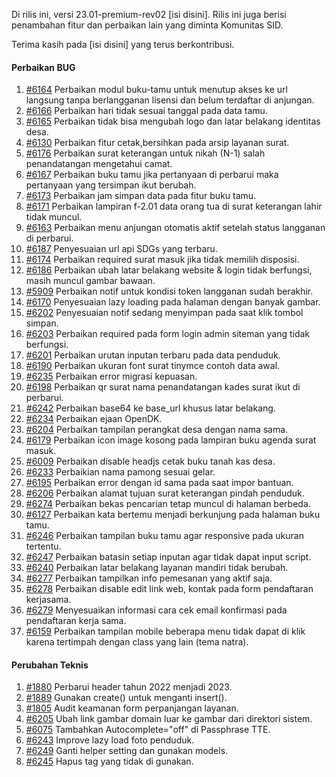 Di rilis ini, versi 23.01-premium-rev02 [isi disini]. Rilis ini juga berisi penambahan fitur dan perbaikan lain yang diminta Komunitas SID.

Terima kasih pada [isi disini] yang terus berkontribusi.

#### Perbaikan BUG

1. [#6164](https://github.com/OpenSID/OpenSID/issues/6164) Perbaikan modul buku-tamu untuk menutup akses ke url langsung tanpa berlangganan lisensi dan belum terdaftar di anjungan.
2. [#6166](https://github.com/OpenSID/OpenSID/issues/6166) Perbaikan hari tidak sesuai tanggal pada data tamu.
3. [#6165](https://github.com/OpenSID/OpenSID/issues/6165) Perbaikan tidak bisa mengubah logo dan latar belakang identitas desa.
4. [#6130](https://github.com/OpenSID/OpenSID/issues/6130) Perbaikan fitur cetak,bersihkan pada arsip layanan surat.
5. [#6176](https://github.com/OpenSID/OpenSID/issues/6176) Perbaikan surat keterangan untuk nikah (N-1) salah penandatangan mengetahui camat.
6. [#6167](https://github.com/OpenSID/OpenSID/issues/6167) Perbaikan buku tamu jika pertanyaan di perbarui maka pertanyaan yang tersimpan ikut berubah.
7. [#6173](https://github.com/OpenSID/OpenSID/issues/6173) Perbaikan jam simpan data pada fitur buku tamu.
8. [#6171](https://github.com/OpenSID/OpenSID/issues/6171) Perbaikan lampiran f-2.01 data orang tua di surat keterangan lahir tidak muncul.
9. [#6163](https://github.com/OpenSID/OpenSID/issues/6163) Perbaikan menu anjungan otomatis aktif setelah status langganan di perbarui.
10. [#6187](https://github.com/OpenSID/OpenSID/issues/6187) Penyesuaian url api SDGs yang terbaru.
11. [#6174](https://github.com/OpenSID/OpenSID/issues/6174) Perbaikan required surat masuk jika tidak memilih disposisi.
12. [#6186](https://github.com/OpenSID/OpenSID/issues/6186) Perbaikan ubah latar belakang website & login tidak berfungsi, masih muncul gambar bawaan.
13. [#5909](https://github.com/OpenSID/OpenSID/issues/5909) Perbaikan notif untuk kondisi token langganan sudah berakhir.
14. [#6170](https://github.com/OpenSID/OpenSID/issues/6170) Penyesuaian lazy loading pada halaman dengan banyak gambar.
15. [#6202](https://github.com/OpenSID/OpenSID/issues/6202) Penyesuaian notif sedang menyimpan pada saat klik tombol simpan.
16. [#6203](https://github.com/OpenSID/OpenSID/issues/6203) Perbaikan required pada form login admin siteman yang tidak berfungsi.
17. [#6201](https://github.com/OpenSID/OpenSID/issues/6201) Perbaikan urutan inputan terbaru pada data penduduk.
18. [#6190](https://github.com/OpenSID/OpenSID/issues/6190) Perbaikan ukuran font surat tinymce contoh data awal.
19. [#6235](https://github.com/OpenSID/OpenSID/issues/6235) Perbaikan error migrasi kepuasan.
20. [#6198](https://github.com/OpenSID/OpenSID/issues/6198) Perbaikan qr surat nama penandatangan kades surat ikut di perbarui.
21. [#6242](https://github.com/OpenSID/OpenSID/issues/6242) Perbaikan base64 ke base_url khusus latar belakang.
22. [#6234](https://github.com/OpenSID/OpenSID/issues/6234) Perbaikan ejaan OpenDK.
23. [#6204](https://github.com/OpenSID/OpenSID/issues/6204) Perbaikan tampilan perangkat desa dengan nama sama.
24. [#6179](https://github.com/OpenSID/OpenSID/issues/6179) Perbaikan icon image kosong pada lampiran buku agenda surat masuk.
25. [#6009](https://github.com/OpenSID/OpenSID/issues/6009) Perbaikan disable headjs cetak buku tanah kas desa.
26. [#6233](https://github.com/OpenSID/OpenSID/issues/6233) Perbaikian nama pamong sesuai gelar.
27. [#6195](https://github.com/OpenSID/OpenSID/issues/6195) Perbaikan error dengan id sama pada saat impor bantuan.
28. [#6206](https://github.com/OpenSID/OpenSID/issues/6206) Perbaikan alamat tujuan surat keterangan pindah penduduk.
29. [#6274](https://github.com/OpenSID/OpenSID/issues/6274) Perbaikan bekas pencarian tetap muncul di halaman berbeda.
30. [#6127](https://github.com/OpenSID/OpenSID/issues/6127) Perbaikan kata bertemu menjadi berkunjung pada halaman buku tamu.
31. [#6246](https://github.com/OpenSID/OpenSID/issues/6246) Perbaikan tampilan buku tamu agar responsive pada ukuran tertentu.
32. [#6247](https://github.com/OpenSID/OpenSID/issues/6247) Perbaikan batasin setiap inputan agar tidak dapat input script.
33. [#6240](https://github.com/OpenSID/OpenSID/issues/6240) Perbaikan latar belakang layanan mandiri tidak berubah.
34. [#6277](https://github.com/OpenSID/OpenSID/issues/6277) Perbaikan tampilkan info pemesanan yang aktif saja.
35. [#6278](https://github.com/OpenSID/OpenSID/issues/6278) Perbaikan disable edit link web, kontak pada form pendaftaran kerjasama.
36. [#6279](https://github.com/OpenSID/OpenSID/issues/6279) Menyesuaikan informasi cara cek email konfirmasi pada pendaftaran kerja sama.
37. [#6159](https://github.com/OpenSID/OpenSID/issues/6159) Perbaikan tampilan mobile beberapa menu tidak dapat di klik karena tertimpah dengan class yang lain (tema natra).

#### Perubahan Teknis

1. [#1880](https://github.com/OpenSID/premium/issues/1880) Perbarui header tahun 2022 menjadi 2023.
2. [#1889](https://github.com/OpenSID/premium/issues/1889) Gunakan create() untuk menganti insert().
3. [#1805](https://github.com/OpenSID/premium/issues/1805) Audit keamanan form perpanjangan layanan.
4. [#6205](https://github.com/OpenSID/OpenSID/issues/6205) Ubah link gambar domain luar ke gambar dari direktori sistem.
5. [#6075](https://github.com/OpenSID/OpenSID/issues/6075) Tambahkan Autocomplete="off" di Passphrase TTE.
6. [#6243](https://github.com/OpenSID/OpenSID/issues/6243) Improve lazy load foto penduduk.
7. [#6249](https://github.com/OpenSID/OpenSID/issues/6249) Ganti helper setting dan gunakan models.
8. [#6245](https://github.com/OpenSID/OpenSID/issues/6245) Hapus tag yang tidak di gunakan.
